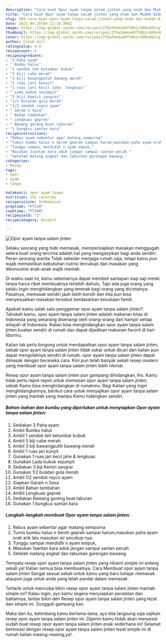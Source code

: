 ```yaml
---
description: "Cara buat Opor ayam tanpa salam jinten yang enak dan Mudah Dibuat"
title: "Cara buat Opor ayam tanpa salam jinten yang enak dan Mudah Dibuat"
slug: 604-cara-buat-opor-ayam-tanpa-salam-jinten-yang-enak-dan-mudah-dibuat
date: 2021-04-25T04:11:14.904Z
image: https://img-global.cpcdn.com/recipes/276a59e6a40f58b1/680x482cq70/opor-ayam-tanpa-salam-jinten-foto-resep-utama.jpg
thumbnail: https://img-global.cpcdn.com/recipes/276a59e6a40f58b1/680x482cq70/opor-ayam-tanpa-salam-jinten-foto-resep-utama.jpg
cover: https://img-global.cpcdn.com/recipes/276a59e6a40f58b1/680x482cq70/opor-ayam-tanpa-salam-jinten-foto-resep-utama.jpg
author: Caleb Gill
ratingvalue: 4.4
reviewcount: 4
recipeingredient:
- "3 Paha ayam"
- " Bumbu halus"
- "1 sendok teh ketumbar bubuk"
- "5 biji cabe merah"
- "3 biji bawangputih bawang merah"
- "1 ruas jari kunyit"
- "1 ruas jari kecil jahe  lengkuas"
- " Lada bubuk sejumpit"
- "3 biji Kemiri sangrai"
- "1/2 bulatan gula merah"
- "1/2 sendok royco ayam"
- " Garam n Sasa"
- " Bahan tambahan"
- " Lengkuas geprek"
- " Bawang goreng buat taburan"
- "1 bungkus santan kara"
recipeinstructions:
- "Rebus ayam sebentar agar matang sempurna"
- "Tumis bumbu halus n Sereh geprek sampai harum,masukan paha ayam orak arik lalu masukan air secukup nya."
- "Tunggu sampai mendidih n ayam empuk,"
- "Masukan 1santan kara aduk jangan sampai santan pecah."
- "Setelah matang angkat dan taburkan gorengan bawang."
categories:
- Resep
tags:
- opor
- ayam
- tanpa

katakunci: opor ayam tanpa 
nutrition: 152 calories
recipecuisine: Indonesian
preptime: "PT11M"
cooktime: "PT34M"
recipeyield: "2"
recipecategory: Dessert

---
```



![Opor ayam tanpa salam jinten](https://img-global.cpcdn.com/recipes/276a59e6a40f58b1/680x482cq70/opor-ayam-tanpa-salam-jinten-foto-resep-utama.jpg)

Selaku seorang yang hobi memasak, mempersiapkan masakan menggugah selera buat orang tercinta adalah hal yang mengasyikan bagi anda sendiri. Peran seorang  wanita Tidak sekedar menjaga rumah saja, tetapi kamu pun wajib memastikan kebutuhan nutrisi tercukupi dan masakan yang dikonsumsi anak-anak wajib mantab.

Di waktu  saat ini, kamu sebenarnya dapat membeli santapan siap saji meski tanpa harus ribet membuatnya terlebih dahulu. Tapi ada juga orang yang selalu ingin menghidangkan yang terenak bagi orang yang dicintainya. Pasalnya, memasak sendiri jauh lebih bersih dan kita pun bisa menyesuaikan masakan tersebut berdasarkan kesukaan famili. 



Apakah kamu salah satu penggemar opor ayam tanpa salam jinten?. Tahukah kamu, opor ayam tanpa salam jinten adalah makanan khas di Indonesia yang sekarang disenangi oleh orang-orang dari hampir setiap wilayah di Indonesia. Kalian bisa menghidangkan opor ayam tanpa salam jinten buatan sendiri di rumah dan dapat dijadikan makanan favorit di hari liburmu.

Kalian tak perlu bingung untuk mendapatkan opor ayam tanpa salam jinten, sebab opor ayam tanpa salam jinten tidak sukar untuk dicari dan kalian pun dapat mengolahnya sendiri di rumah. opor ayam tanpa salam jinten dapat dimasak dengan beraneka cara. Kini pun telah banyak sekali resep modern yang membuat opor ayam tanpa salam jinten lebih nikmat.

Resep opor ayam tanpa salam jinten pun gampang dihidangkan, lho. Kamu tidak perlu repot-repot untuk memesan opor ayam tanpa salam jinten, sebab Kamu bisa menghidangkan di rumahmu. Bagi Kalian yang ingin menghidangkannya, berikut cara untuk menyajikan opor ayam tanpa salam jinten yang mantab yang mampu Kamu hidangkan sendiri.

<!--inarticleads1-->

##### Bahan-bahan dan bumbu yang diperlukan untuk menyiapkan Opor ayam tanpa salam jinten:

1. Sediakan 3 Paha ayam
1. Ambil  Bumbu halus
1. Ambil 1 sendok teh ketumbar bubuk
1. Ambil 5 biji cabe merah
1. Ambil 3 biji bawangputih bawang merah
1. Ambil 1 ruas jari kunyit
1. Gunakan 1 ruas jari kecil jahe &amp; lengkuas
1. Gunakan  Lada bubuk sejumpit
1. Sediakan 3 biji Kemiri sangrai
1. Gunakan 1/2 bulatan gula merah
1. Ambil 1/2 sendok royco ayam
1. Siapkan  Garam n Sasa
1. Ambil  Bahan tambahan
1. Ambil  Lengkuas geprek
1. Sediakan  Bawang goreng buat taburan
1. Gunakan 1 bungkus santan kara




<!--inarticleads2-->

##### Langkah-langkah membuat Opor ayam tanpa salam jinten:

1. Rebus ayam sebentar agar matang sempurna
1. Tumis bumbu halus n Sereh geprek sampai harum,masukan paha ayam orak arik lalu masukan air secukup nya.
1. Tunggu sampai mendidih n ayam empuk,
1. Masukan 1santan kara aduk jangan sampai santan pecah.
1. Setelah matang angkat dan taburkan gorengan bawang.




Ternyata resep opor ayam tanpa salam jinten yang nikamt simple ini enteng sekali ya! Kalian semua bisa membuatnya. Cara Membuat opor ayam tanpa salam jinten Sangat sesuai sekali untuk kamu yang baru belajar memasak ataupun juga untuk anda yang telah pandai dalam memasak.

Tertarik untuk mencoba bikin resep opor ayam tanpa salam jinten mantab simple ini? Kalau ingin, ayo kamu segera menyiapkan peralatan dan bahannya, lantas bikin deh Resep opor ayam tanpa salam jinten yang lezat dan simple ini. Sungguh gampang kan. 

Maka dari itu, ketimbang kamu berlama-lama, ayo kita langsung saja sajikan resep opor ayam tanpa salam jinten ini. Dijamin kamu tiidak akan menyesal sudah buat resep opor ayam tanpa salam jinten enak sederhana ini! Selamat berkreasi dengan resep opor ayam tanpa salam jinten lezat simple ini di rumah kalian masing-masing,ya!.

